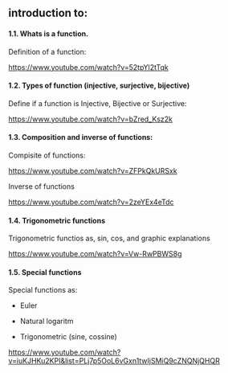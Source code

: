 ## introduction to:

#### 1.1. Whats is a function.

Definition of a function:

https://www.youtube.com/watch?v=52tpYl2tTqk

#### 1.2. Types of function (injective, surjective, bijective)

Define if a function is Injective, Bijective or Surjective:

https://www.youtube.com/watch?v=bZred_Ksz2k

#### 1.3. Composition and inverse of functions: 

Compisite of functions:

https://www.youtube.com/watch?v=ZFPkQkURSxk

Inverse of functions

https://www.youtube.com/watch?v=2zeYEx4eTdc

#### 1.4. Trigonometric functions

Trigonometric functios as, sin, cos, and graphic explanations

https://www.youtube.com/watch?v=Vw-RwPBWS8g

#### 1.5. Special functions

Special functions as:

  * Euler
  
  * Natural logaritm
  
  * Trigonometric (sine, cossine)
  
  https://www.youtube.com/watch?v=iuKJHKu2KPI&list=PLj7p5OoL6vGxn1twIjSMiQ9cZNQNjQHQR

